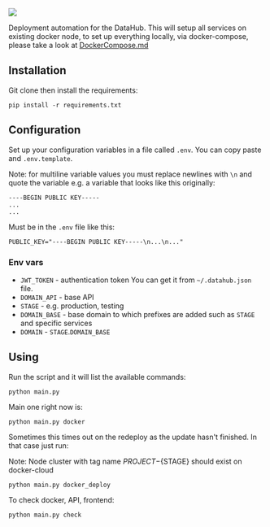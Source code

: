 ![](https://img.shields.io/badge/Python-2.7-brightgreen.svg)

Deployment automation for the DataHub. This will setup all services on existing docker node, to set up everything locally, via docker-compose, please take a look at [DockerCompose.md](https://github.com/datahq/deploy/blob/master/DockerCompose.md)


## Installation

Git clone then install the requirements:

```
pip install -r requirements.txt
```

## Configuration

Set up your configuration variables in a file called `.env`. You can copy paste and `.env.template`.

Note: for multiline variable values you must replace newlines with `\n` and quote the variable e.g. a variable that looks like this originally:

```
----BEGIN PUBLIC KEY-----
...
...
```

Must be in the `.env` file like this:

```
PUBLIC_KEY="----BEGIN PUBLIC KEY-----\n...\n..."
```
### Env vars

* `JWT_TOKEN` - authentication token
You can get it from `~/.datahub.json` file.
* `DOMAIN_API` - base API
* `STAGE` - e.g. production, testing
* `DOMAIN_BASE` - base domain to which prefixes are added such as `STAGE` and specific services
* `DOMAIN` - `STAGE`.`DOMAIN_BASE`

## Using

Run the script and it will list the available commands:

```
python main.py
```

Main one right now is:

```
python main.py docker
```

Sometimes this times out on the redeploy as the update hasn't finished. In that case just run:

Note: Node cluster with tag name ${PROJECT}-${STAGE} should exist on docker-cloud

```
python main.py docker_deploy
```

To check docker, API, frontend:
```
python main.py check
```
